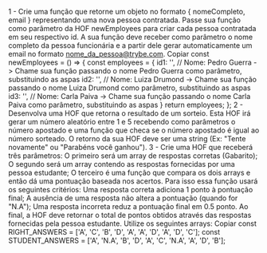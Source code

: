1 - Crie uma função que retorne um objeto no formato { nomeCompleto, email } representando uma nova pessoa contratada. Passe sua função como parâmetro da HOF newEmployees para criar cada pessoa contratada em seu respectivo id. A sua função deve receber como parâmetro o nome completo da pessoa funcionária e a partir dele gerar automaticamente um email no formato nome_da_pessoa@trybe.com.
Copiar
const newEmployees = () => {
const employees = {
id1: '', // Nome: Pedro Guerra -> Chame sua função passando o nome Pedro Guerra como parâmetro, substituindo as aspas
id2: '', // Nome: Luiza Drumond -> Chame sua função passando o nome Luiza Drumond como parâmetro, substituindo as aspas
id3: '', // Nome: Carla Paiva -> Chame sua função passando o nome Carla Paiva como parâmetro, substituindo as aspas
}
return employees;
};
2 - Desenvolva uma HOF que retorna o resultado de um sorteio. Esta HOF irá gerar um número aleatório entre 1 e 5 recebendo como parâmetros o número apostado e uma função que checa se o número apostado é igual ao número sorteado. O retorno da sua HOF deve ser uma string (Ex: "Tente novamente" ou "Parabéns você ganhou").
3 - Crie uma HOF que receberá três parâmetros:
O primeiro será um array de respostas corretas (Gabarito);
O segundo será um array contendo as respostas fornecidas por uma pessoa estudante;
O terceiro é uma função que compara os dois arrays e então dá uma pontuação baseada nos acertos. Para isso essa função usará os seguintes critérios:
Uma resposta correta adiciona 1 ponto à pontuação final;
A ausência de uma resposta não altera a pontuação (quando for "N.A");
Uma resposta incorreta reduz a pontuação final em 0.5 ponto.
Ao final, a HOF deve retornar o total de pontos obtidos através das respostas fornecidas pela pessoa estudante. Utilize os seguintes arrays:
Copiar
const RIGHT_ANSWERS = ['A', 'C', 'B', 'D', 'A', 'A', 'D', 'A', 'D', 'C'];
const STUDENT_ANSWERS = ['A', 'N.A', 'B', 'D', 'A', 'C', 'N.A', 'A', 'D', 'B'];
